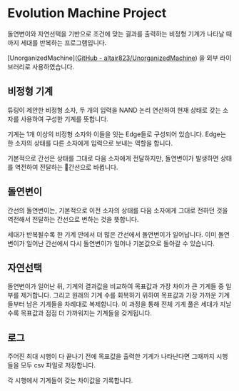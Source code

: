 # Evolution Machine Project

돌연변이와 자연선택을 기반으로 조건에 맞는 결과를 출력하는 비정형 기계가 나타날 때까지 세대를 반복하는 프로그램입니다. 

[UnorganizedMachine]([GitHub - altair823/UnorganizedMachine](https://github.com/altair823/UnorganizedMachine)) 을 외부 라이브러리로 사용하였습니다. 



## 비정형 기계

튜링이 제안한 비정형 소자, 두 개의 입력을 NAND 논리 연산하여 현재 상태로 갖는 소자를 사용하여 구성한 기계를 뜻합니다. 

기계는 1개 이상의 비정형 소자와 이들을 잇는 Edge들로 구성되어 있습니다. Edge는 한 소자의 상태를 다른 소자에게 입력으로 보내는 역할을 합니다. 

기본적으로 간선은 상태를 그대로 다음 소자에게 전달하지만, 돌연변이가 발생하면 상태를 역전하여 전달하는 간선으로 바뀝니다. 



## 돌연변이

간선의 돌연변이는, 기본적으로 이전 소자의 상태를 다음 소자에게 그대로 전하던 것을 역전해서 전달하는 간선으로 변하는 것을 뜻합니다.

세대가 반복될수록 한 기계 안에서 더 많은 간선에서 돌연변이가 일어납니다. 이미 돌연변이가 일어난 간선에서 다시 돌연변이가 일어나 기본값으로 돌아갈 수 있습니다. 



## 자연선택

돌연변이가 일어난 뒤, 기계의 결과값을 비교하여 목표값과 가장 차이가 큰 기계들 중 일부를 제거합니다. 그리고 원래의 기계 수를 회복하기 위하여 목표값과 가장 가까운 기계들부터 남은 기계들을 차례대로 복제합니다. 이 과정을 통해 전체 기계 풀은 세대가 지날수록 목표값과 점점 더 가까워지는 기계들을 갖게됩니다. 



## 로그

주어진 최대 시행이 다 끝나기 전에 목표값을 출력한 기계가 나타난다면 그때까지 시행들을 모두 csv 파일로 저장합니다. 

각 시행에서 기계들이 갖는 차이값을 기록합니다. 
